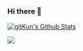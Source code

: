 ### Hi there 👋

<!--
**gitKun/gitKun** is a ✨ _special_ ✨ repository because its `README.md` (this file) appears on your GitHub profile.

Here are some ideas to get you started:

- 🔭 I’m currently working on ...
- 🌱 I’m currently learning ...
- 👯 I’m looking to collaborate on ...
- 🤔 I’m looking for help with ...
- 💬 Ask me about ...
- 📫 How to reach me: ...
- 😄 Pronouns: ...
- ⚡ Fun fact: ...
-->

<!---
[![ReadMe Card](https://github-readme-stats.vercel.app/api/pin/?username=gitKun&repo=DRCornerViewExtension&theme=radical&locale=cn)](https://github.com/gitKun/DRCornerViewExtension)
--->

<!---
<img align="right" src="https://github-readme-stats.vercel.app/api?username=gitkun&show_icons=true&icon_color=CE1D2D&text_color=718096&bg_color=00000000&hide_title=true&hide_border=true" />
--->

<!---
![](profile-3d-contrib/profile-green.svg)
--->

<a href="#stats" align="center">
    <img align="center" alt="gitKun's Github Stats" src="https://github-readme-stats.vercel.app/api?username=gitKun&count_private=true&show_icons=true&include_all_commits=true&show_owner=true&theme=material-palenight"/>
</a>

<p>
<img src="https://github-readme-stats.vercel.app/api/top-langs/?username=gitkun&layout=compact&theme=material-palenight" /> 
</p>
